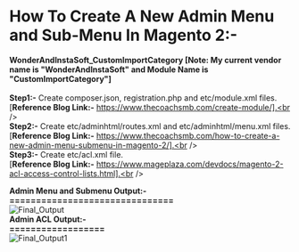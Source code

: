 How To Create A New Admin Menu and Sub-Menu In Magento 2:-
==========================================================
<b>WonderAndInstaSoft_CustomImportCategory [Note: My current vendor name is "WonderAndInstaSoft" and Module Name is "CustomImportCategory"]</b><br /><br />
<b>Step1:-</b> Create composer.json, registration.php and etc/module.xml files.<br />
[<b>Reference Blog Link:-</b> https://www.thecoachsmb.com/create-module/].<br /><br />
<b>Step2:-</b> Create etc/adminhtml/routes.xml and etc/adminhtml/menu.xml files.<br />
[<b>Reference Blog Link:-</b> https://www.thecoachsmb.com/how-to-create-a-new-admin-menu-submenu-in-magento-2/].<br /><br />
<b>Step3:-</b> Create etc/acl.xml file.<br />
[<b>Reference Blog Link:-</b> https://www.mageplaza.com/devdocs/magento-2-acl-access-control-lists.html].<br /><br />

<b>Admin Menu and Submenu Output:-</b><br>
<b>===============================</b><br>
![Final_Output](https://github.com/mohudoomnaina2/how-to-create-a-new-admin-menu-submenu-in-magento-2/assets/70482911/47328b0a-7b5e-47e3-afa1-f5ef1dfc1772)
<br>
<b>Admin ACL Output:-</b><br>
<b>==================</b><br>
![Final_Output1](https://github.com/mohudoomnaina2/how-to-create-a-new-admin-menu-submenu-in-magento-2/assets/70482911/c7047162-9abf-4b2d-89da-0110c96fc9f8)
